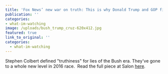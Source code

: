 ```yaml
---
title: 'Fox News’ new war on truth: This is why Donald Trump and GOP field get away with lies'
publication: ''
categories: 
- what-im-watching
image: /uploads/bush_trump_cruz-620x412.jpg
featured: true
link_to_original: ''
categories:
  - what-im-watching
---
```


Stephen Colbert defined "truthiness" for lies of the Bush era. They've gone to a whole new level in 2016 race.&nbsp; Read the full piece at Salon [here](https://www.salon.com/2015/12/22/fox_news_new_war_on_truth_this_is_why_donald_trump_and_gop_field_get_away_with_lies/).